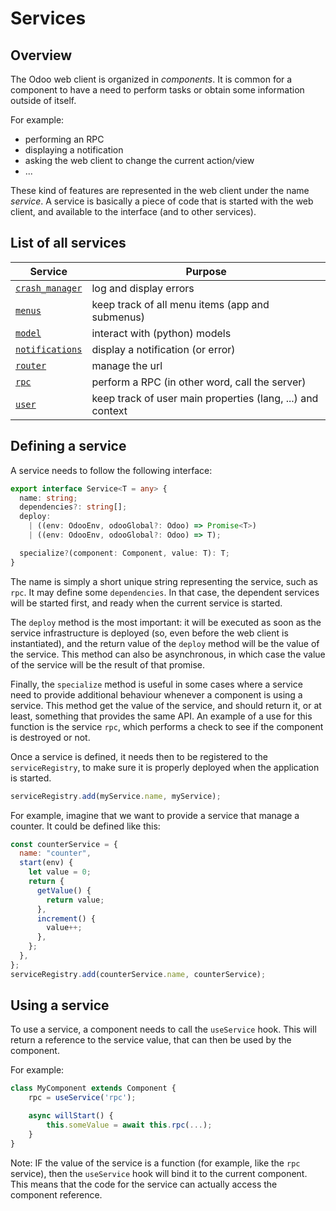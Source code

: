 # Services

## Overview

The Odoo web client is organized in _components_. It is common for a component
to have a need to perform tasks or obtain some information outside of itself.

For example:

- performing an RPC
- displaying a notification
- asking the web client to change the current action/view
- ...

These kind of features are represented in the web client under the name _service_.
A service is basically a piece of code that is started with the web client, and
available to the interface (and to other services).

## List of all services

| Service                             | Purpose                                                    |
| ----------------------------------- | ---------------------------------------------------------- |
| [`crash_manager`](crash_manager.md) | log and display errors                                     |
| [`menus`](menus.md)                 | keep track of all menu items (app and submenus)            |
| [`model`](model.md)                 | interact with (python) models                              |
| [`notifications`](notifications.md) | display a notification (or error)                          |
| [`router`](router.md)               | manage the url                                             |
| [`rpc`](rpc.md)                     | perform a RPC (in other word, call the server)             |
| [`user`](user.md)                   | keep track of user main properties (lang, ...) and context |

## Defining a service

A service needs to follow the following interface:

```ts
export interface Service<T = any> {
  name: string;
  dependencies?: string[];
  deploy:
    | ((env: OdooEnv, odooGlobal?: Odoo) => Promise<T>)
    | ((env: OdooEnv, odooGlobal?: Odoo) => T);

  specialize?(component: Component, value: T): T;
}
```

The name is simply a short unique string representing the service, such as `rpc`.
It may define some `dependencies`. In that case, the dependent services will be
started first, and ready when the current service is started.

The `deploy` method is the most important: it will be executed as soon
as the service infrastructure is deployed (so, even before the web client is
instantiated), and the return value of the `deploy` method will be the value of
the service. This method can also be asynchronous, in which case the value of
the service will be the result of that promise.

Finally, the `specialize` method is useful in some cases where a service need to
provide additional behaviour whenever a component is using a service. This
method get the value of the service, and should return it, or at least, something
that provides the same API. An example of a use for this function is the service
`rpc`, which performs a check to see if the component is destroyed or not.

Once a service is defined, it needs then to be registered to the `serviceRegistry`,
to make sure it is properly deployed when the application is started.

```ts
serviceRegistry.add(myService.name, myService);
```

For example, imagine that we want to provide a service that manage a counter.
It could be defined like this:

```js
const counterService = {
  name: "counter",
  start(env) {
    let value = 0;
    return {
      getValue() {
        return value;
      },
      increment() {
        value++;
      },
    };
  },
};
serviceRegistry.add(counterService.name, counterService);
```

## Using a service

To use a service, a component needs to call the `useService` hook. This will
return a reference to the service value, that can then be used by the component.

For example:

```js
class MyComponent extends Component {
    rpc = useService('rpc');

    async willStart() {
        this.someValue = await this.rpc(...);
    }
}
```

Note: IF the value of the service is a function (for example, like the `rpc`
service), then the `useService` hook will bind it to the current component. This
means that the code for the service can actually access the component reference.
